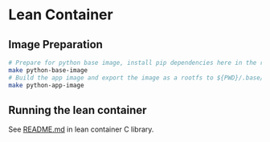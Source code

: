 # Lean Container

## Image Preparation

```bash
# Prepare for python base image, install pip dependencies here in the rootfs
make python-base-image
# Build the app image and export the image as a rootfs to ${PWD}/.base/
make python-app-image
```

## Running the lean container

See [README.md](./lib/README.md) in lean container C library.
